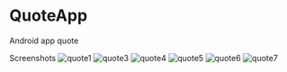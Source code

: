 # QuoteApp
Android app quote

Screenshots
![quote1](https://user-images.githubusercontent.com/68778985/105952825-26f7c680-6098-11eb-9b1c-c4c5fec8b468.jpeg)
![quote3](https://user-images.githubusercontent.com/68778985/105952833-295a2080-6098-11eb-955d-2017dfd13370.jpeg)
![quote4](https://user-images.githubusercontent.com/68778985/105952835-29f2b700-6098-11eb-8987-bfcc00f37e01.jpeg)
![quote5](https://user-images.githubusercontent.com/68778985/105952837-2a8b4d80-6098-11eb-98a7-405d81ad318d.jpeg)
![quote6](https://user-images.githubusercontent.com/68778985/105952840-2b23e400-6098-11eb-8802-dbbc0b1e6b89.jpeg)
![quote7](https://user-images.githubusercontent.com/68778985/105952841-2bbc7a80-6098-11eb-87c6-6985bb871f5a.jpeg)


